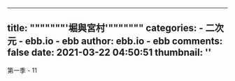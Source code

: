 
---
title: """""""'堀與宮村'"""""""
categories: 
    - 二次元
    - ebb.io - ebb
author: ebb.io - ebb
comments: false
date: 2021-03-22 04:50:51
thumbnail: ''
---

<div>   
第一季 - 11  
</div>
            